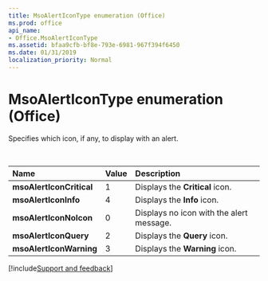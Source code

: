 ```yaml
---
title: MsoAlertIconType enumeration (Office)
ms.prod: office
api_name:
- Office.MsoAlertIconType
ms.assetid: bfaa9cfb-bf8e-793e-6981-967f394f6450
ms.date: 01/31/2019
localization_priority: Normal
---
```



# MsoAlertIconType enumeration (Office)

Specifies which icon, if any, to display with an alert. 

<br/>

|Name|Value|Description|
|:-----|:-----|:-----|
|**msoAlertIconCritical**|1|Displays the **Critical** icon.|
|**msoAlertIconInfo**|4|Displays the **Info** icon.|
|**msoAlertIconNoIcon**|0|Displays no icon with the alert message.|
|**msoAlertIconQuery**|2|Displays the **Query** icon.|
|**msoAlertIconWarning**|3|Displays the **Warning** icon.|

[!include[Support and feedback](~/includes/feedback-boilerplate.md)]